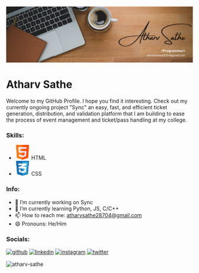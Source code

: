 ![I am a Developer!](https://github.com/Atharv-Sathe/Atharv-Sathe/blob/main/LinkedIn%20Banner.png)

# Atharv Sathe
Welcome to my GitHub Profile. I hope you find it interesting. Check out my currently ongoing project "Sync" an easy, fast, and efficient ticket generation, distribution, and validation platform that I am building to ease the process of event management and ticket/pass handling at my college.

### Skills: 
* <img src='https://github.com/Atharv-Sathe/Atharv-Sathe/blob/main/html.png' alt='HTML' height='40'> HTML
* <img src='https://github.com/Atharv-Sathe/Atharv-Sathe/blob/main/css.png' alt='CSS' height='40'> CSS

### Info:
- 🔭 I’m currently working on Sync  
- 🌱 I’m currently learning Python, JS, C/C++ 
- 📫 How to reach me: atharvsathe28704@gmail.com 
- 😄 Pronouns: He/Him 

### Socials:
[<img src='https://cdn.pixabay.com/photo/2022/01/30/13/33/github-6980894_1280.png' alt='github' height='40'>](https://github.com/Atharv-Sathe)  [<img src='https://cdn.pixabay.com/photo/2017/08/22/11/56/linked-in-2668700_1280.png' alt='linkedin' height='40'>](https://www.linkedin.com/in/satheatharv)  [<img src='https://cdn.pixabay.com/photo/2016/09/17/07/03/instagram-1675670_1280.png' alt='instagram' height='40'>](https://www.instagram.com/atharvsathe7)  [<img src='https://static.dezeen.com/uploads/2023/07/x-logo-twitter-elon-musk_dezeen_2364_col_0.jpg' alt='twitter' height='40'>](https://twitter.com/@ATHARVSATHE7) 

<p><img align="center" src="https://github-readme-streak-stats.herokuapp.com/?user=atharv-sathe&" alt="atharv-sathe" /></p>
